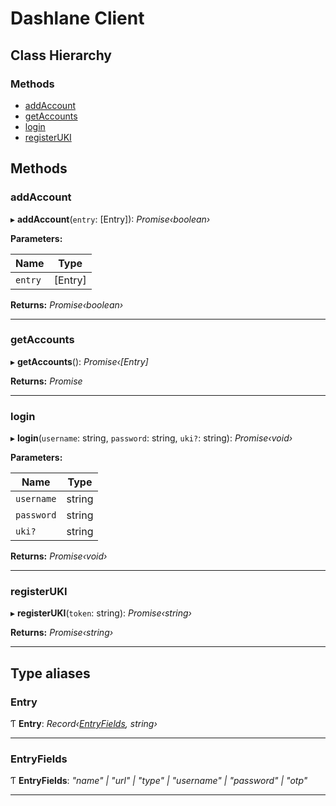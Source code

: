 # Dashlane Client

## Class Hierarchy

### Methods

- [addAccount](README.md#addaccount)
- [getAccounts](README.md#getaccounts)
- [login](README.md#login)
- [registerUKI](README.md#registerUKI)

## Methods

### addAccount

▸ **addAccount**(`entry`: [Entry]): _Promise‹boolean›_

**Parameters:**

| Name    | Type    |
| ------- | ------- |
| `entry` | [Entry] |

**Returns:** _Promise‹boolean›_

---

### getAccounts

▸ **getAccounts**(): _Promise‹[Entry]_

**Returns:** _Promise_

---

### login

▸ **login**(`username`: string, `password`: string, `uki?`: string): _Promise‹void›_

**Parameters:**

| Name       | Type   |
| ---------- | ------ |
| `username` | string |
| `password` | string |
| `uki?`     | string |

**Returns:** _Promise‹void›_

---

### registerUKI

▸ **registerUKI**(`token`: string): _Promise‹string›_

**Returns:** _Promise‹string›_

---

## Type aliases

### Entry

Ƭ **Entry**: _Record‹[EntryFields](README.md#entryfields), string›_

---

### EntryFields

Ƭ **EntryFields**: _"name" | "url" | "type" | "username" | "password" | "otp"_

---
